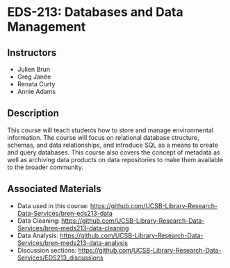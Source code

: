 # EDS-213: Databases and Data Management

## Instructors

- Julien Brun
- Greg Janée
- Renata Curty
- Annie Adams

## Description

This course will teach students how to store and manage environmental information. The course will focus on relational database structure, schemas, and data relationships, and introduce SQL as a means to create and query databases. This course also covers the concept of metadata as well as archiving data products on data repositories to make them available to the broader community.

## Associated Materials

- Data used in this course: https://github.com/UCSB-Library-Research-Data-Services/bren-eds213-data
- Data Cleaning: https://github.com/UCSB-Library-Research-Data-Services/bren-meds213-data-cleaning
- Data Analysis: https://github.com/UCSB-Library-Research-Data-Services/bren-meds213-data-analysis
- Discussion sections: https://github.com/UCSB-Library-Research-Data-Services/EDS213_discussions

